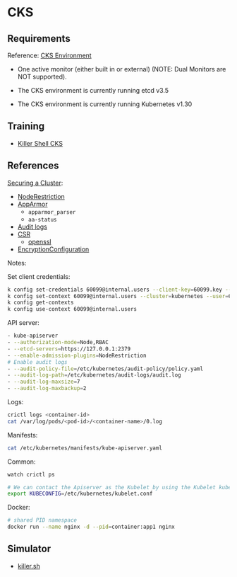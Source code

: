 # CKS

## Requirements

Reference: [CKS Environment](https://docs.linuxfoundation.org/tc-docs/certification/important-instructions-cks#cks-environment)

- One active monitor (either built in or external)  (NOTE: Dual Monitors are NOT supported).

- The CKS environment is currently running etcd v3.5

- The CKS environment is currently running Kubernetes v1.30

## Training

- [Killer Shell CKS](https://killercoda.com/killer-shell-cks)

## References

[Securing a Cluster](https://kubernetes.io/docs/tasks/administer-cluster/securing-a-cluster/):
- [NodeRestriction](https://kubernetes.io/docs/reference/access-authn-authz/admission-controllers/#noderestriction)
- [AppArmor](https://kubernetes.io/docs/tutorials/security/apparmor/)
  - `apparmor_parser`
  - `aa-status`
- [Audit logs](https://kubernetes.io/docs/tasks/debug/debug-cluster/audit/#log-backend)
- [CSR](https://kubernetes.io/docs/reference/access-authn-authz/certificate-signing-requests/#normal-user)
  - [openssl](https://kubernetes.io/docs/tasks/administer-cluster/certificates/#openssl)
- [EncryptionConfiguration](https://kubernetes.io/docs/tasks/administer-cluster/encrypt-data/#understanding-the-encryption-at-rest-configuration)

Notes:

Set client credentials:

```bash
k config set-credentials 60099@internal.users --client-key=60099.key --client-certificate=60099.crt
k config set-context 60099@internal.users --cluster=kubernetes --user=60099@internal.users
k config get-contexts
k config use-context 60099@internal.users
```


API server:

```bash
- kube-apiserver
- --authorization-mode=Node,RBAC
- --etcd-servers=https://127.0.0.1:2379
- --enable-admission-plugins=NodeRestriction
# Enable audit logs
- --audit-policy-file=/etc/kubernetes/audit-policy/policy.yaml
- --audit-log-path=/etc/kubernetes/audit-logs/audit.log
- --audit-log-maxsize=7
- --audit-log-maxbackup=2
```

Logs:

```bash
crictl logs <container-id>
cat /var/log/pods/<pod-id>/<container-name>/0.log
```

Manifests:

```bash
cat /etc/kubernetes/manifests/kube-apiserver.yaml
```

Common:

```bash
watch crictl ps

# We can contact the Apiserver as the Kubelet by using the Kubelet kubeconfig
export KUBECONFIG=/etc/kubernetes/kubelet.conf
```

Docker:

```bash
# shared PID namespace
docker run --name nginx -d --pid=container:app1 nginx
```

## Simulator

- [killer.sh](https://killer.sh/)
